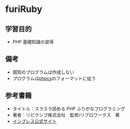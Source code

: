 # furiRuby

## 学習目的

- PHP 基礎知識の習得

## 備考

- 既知のプログラムは作成しない
- プログラムは[phpcs](https://pear.php.net/package/PHP_CodeSniffer)のフォーマットに従う

## 参考書籍

- タイトル：スラスラ読める PHP ふりがなプログラミング
- 著者：リピクシブ株式会社　監修/リブロワークス　著
- [インプレス公式サイト](https://book.impress.co.jp/books/1119101070)
